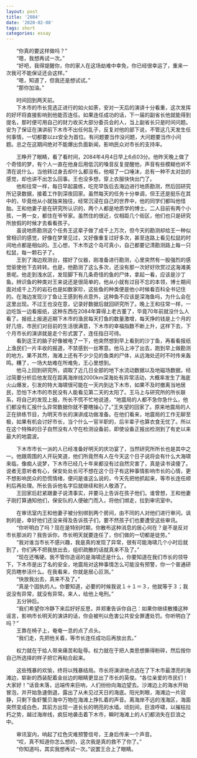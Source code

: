 ```yaml
---
layout: post
title: '2084'
date: '2020-02-08'
tags: short
categories: essay
---
```

　　“你真的要这样做吗？”<br>
　　“嗯，我想再试一次。”<br>
　　“好吧，我得提醒你，你的家人在这场劫难中幸免，你已经很幸运了，重来一次我可不能保证还会这样。”<br>
　　“嗯，知道了，但我还是想试试。”<br>
　　“那你加油。”<br>

　　时间回到两天前。<br>
　　下木市的市长竞选正进行的如火如荼，安对一天后的演讲十分看重，这次发挥的好坏将直接影响到他能否连任。如果连任成功的话，下一届的副省长他就能得到提名，那时便可用自己的财力收买大部分委员会的人，当上副省长只是时间问题。安为了保证在演讲前下木市不出任何乱子，反复对他的部下说，不管这几天发生任何事情，一切都要以zz安全为首位。有问题要当作没问题，大问题要当作小问题。总之在这期间绝对不能爆出负面新闻，影响民众对市长的支持率。<br>

　　王睁开了眼睛，看了看时间，2084年4月4日早上6点03分。他昨天晚上做了个奇怪的梦，有个人一直在他身后用低沉的嗓音反复提醒他，声音有些模糊也听不清在说什么，当他转过身去却什么都没有。他咽了一口唾沫，总有一种不太对劲的感觉，却也讲不出怎么回事。王也没多想，穿上衣服快快出门了。<br>
　　他和往常一样，每日早起晨练，吃完早饭后去海边进行地质勘测，然后回研究所记录数据，接着工作到深夜回家。虽然每天的任务十分单调，但王还是挺乐在其中的，毕竟他从小就独来独往，经常沉浸在自己的世界中，他的同学们都叫他怪胎。王和他妻子是在研究所认识的，两个人都是地质学的博士。二人目前有两个小孩，一男一女，都住在爷爷家。虽然住的很近，仅相距几个街区，他们也只是研究所放假的时候才去看看孩子。<br>
　　虽说地质勘测这个任务王这辈子做了成千上万次，但今天的勘测却给王一种似曾相识的感觉，好像在梦里见过，又好像重复过好多次，甚至连路上看见松鼠的时间地点都是相似的。王心想，下木市这个岛可真小，自己都要记清勘测路上每一只松鼠，每一颗石子了。<br>
　　王到了海边观测台，摆好了仪器，刚准备进行勘测，心里突然有一股强烈的感觉驱使他下去转转。也是，他勘测了这么多次，还没有那一次好好欣赏过这海滩美景呢。他走到浅水区，发现脚下有几条奇怪的鱼的尸体，拿起一看，应该是沙丁鱼。辨识鱼的种类对王来说还是很简单的，他从小就有过目不忘的本领，博士期间面对成千上万的岩石也是如数家珍，这些鱼的种类便是他小时候看百科全书记住的。在海边发现沙丁鱼让王感到有点意外，这种鱼不应该是深海鱼吗，为什么会在这里出现。不过王也没在意，记录好数据后就回研究所了。晚上王和往常一样，一边吃饭一边看报纸，这种东西在2084年算得上老古董了，毕竟70年前就没什么人看了。报纸上报道近期下木市的渔民每天打鱼的数量激增，每天挣的钱是上个月的好几倍，市民们对目前的生活很满意，下木市的幸福指数不断上升，这样下去，下个月市长的演讲就是走个形式罢了，连任指日可待。<br>
　　看到这王的脑子好像被电了一下，他突然想到早上看到的沙丁鱼，再看看报纸上渔民们一片丰收的报道，不禁感到一丝寒意。他马上冲了出去，跑到早上做勘测的地方。果不其然，海滩上还有不少少见的鱼类的尸体，从远海处还时不时传来轰鸣。糟了，一场大劫难在所难免，王心里想到。<br>
　　他马上回到研究所，调取了近几日全部的地下水流动数据以及地磁场数据，经过简要分析后他发现在距离海岸线2000km深海处有异常活动，大概率发生了海底火山爆发，引发的特大海啸很可能在一天内到达下木市，如果不及时撤离当地居民，恐怕下木市的市民没有人能看见第二天的太阳了。王马上与研究所的所长联系，将自己的发现上报，所长不慌不忙地说道，“地震局的人都不急你急什么，他们都没有汇报什么异常数据你就不要瞎操心了。”王失望的回家了。原来地震局的人正在排练节目，为明天市长的演讲成功做准备。在他们看来，地震局的工作无聊至极，如果有机会讨好市长，当个什么一官半职的，后半辈子也算衣食无忧了。所以在这个特殊的日子自然没有人守在检测设备前，即使设备正报出检测到了有史以来最大的地震波。<br>

　　下木市市长一派的人已经准备好明天的庆功宴了，当然研究所所长也是其中之一。他跟周围的人开玩笑道，他们所竟然有人在今天这个日子说将会有什么大海啸来临，像痴人说梦，下木市已经几十年来都没有过自然灾害了，真是读书读傻了。说者无意听者有心，保安处处长可不想在这个日子有这种事情影响市长的心情，更不想影响民众的恐慌情绪，便问是谁这么说的，今天先把他抓起来，等市长连任顺利后再处理。所长告诉他名字后就继续和别人敬酒了。<br>
　　王回家后赶紧跟妻子说清事实，并要马上告诉在孩子他们。谁曾想，王和他妻子刚打算通知他们，保安队的人便破门而入，将他们绑走，拉到审讯室中。<br>

　　在审讯室内王和他妻子被分别绑到两个房间，由不同的人对他们进行审问。讽刺的是，幸好他们还没来得及告诉孩子们，要不然孩子们也要遭受这些审讯。<br>
　　“你听明白了吗？现在是特别时期，你散布这种消息的居心何在？是不是反对市长那派的？我告诉你，市长明天就要连任了，你们做的一切都是徒劳。”<br>
　　“我对谁当市长不感兴趣，我是真的发现了异常，很有可能海啸几个小时后就到了，你们再不把我放出去，组织疏散的话就真来不及了。”<br>
　　“现在还嘴硬。我不管你造谣的是海啸还是什么，你要知道在我们市长的领导下，下木市是出了名的安全，地震局对这种事情怎么可能没有预警，你一个普通研究员瞎参活什么。在我看来，你就是居心叵测。”<br>
　　“快放我出去，真来不及了。”<br>
　　“真是个固执的人。你要知道，必要的时候我说１＋１＝３，他就等于３；我说没有异常，就没有异常。来人，给他上电刑。”<br>
　　五分钟后。<br>
　　“我们希望你冷静下来后好好反思，并郑重告诉你自己：如果你继续散播这种谣言，影响市长明天的演讲的话，你会被判以危害公共安全罪遭处罚。你听明白了吗？”<br>
　　王靠在椅子上，奄奄一息的点了点头。<br>
　　“我们走，先把他关着，等市长连任成功后再放出去。”<br>

　　权力就在于给人带来痛苦和耻辱。权力就在于把人类思想撕得粉碎，然后按你自己所选择的样子把它再粘合起来。<br>

　　这些残暴的欢愉，终将以残暴结局。市长将演讲地点选在了下木市最漂亮的海滩边，崭新的西装配着金丝边的眼睛更显出了市长的英俊。“各位亲爱的市民们！大家好！”话音未落，远端传来巨响，人们纷纷向海边望去。沙滩边上的海水开始冒泡，并开始急速倒退，露出了从未见过天日的海底。阳光刺眼，海滩边一片寂静，只剩下鱼虾蟹贝海中万物在海滩上挣扎着的声音。离海岸不远的浅海区，海面突然变成白色，其前方出现一道长长的明亮的水墙。顷刻间，巨浪呼啸，以摧枯拉朽之势，越过海岸线，疯狂地袭击着下木市，瞬时海滩上的人们都消失在巨浪之中。<br>

　　审讯室内，响起了红色灾难预警信号，王身后传来一个声音。<br>
　　“哎，真不知道你怎么想的，这次我是真的救不了你了。”<br>
　　“你知道吗，其实我想再试一次。”说罢王合上了眼睛。<br>
